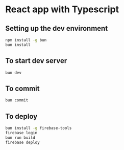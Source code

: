 # React app with Typescript

## Setting up the dev environment

```sh
npm install -g bun
bun install
```

## To start dev server

```sh
bun dev
```

## To commit

```sh
bun commit
```

## To deploy

```sh
bun install -g firebase-tools
firebase login
bun run build
firebase deploy
```
